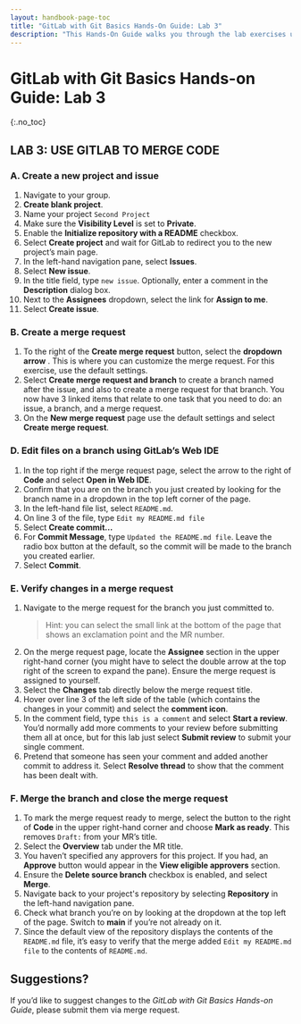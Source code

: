 ```yaml
---
layout: handbook-page-toc
title: "GitLab with Git Basics Hands-On Guide: Lab 3"
description: "This Hands-On Guide walks you through the lab exercises used in the GitLab with Git Basics course."
---
```

# GitLab with Git Basics Hands-on Guide: Lab 3
{:.no_toc}

## LAB 3: USE GITLAB TO MERGE CODE

### A. Create a new project and issue
1. Navigate to your group.
1. **Create blank project**.
1. Name your project `Second Project`
1. Make sure the **Visibility Level** is set to **Private**.
1. Enable the **Initialize repository with a README** checkbox.
1. Select **Create project** and wait for GitLab to redirect you to the new project’s main page.
1. In the left-hand navigation pane, select **Issues**.
1. Select **New issue**.
1. In the title field, type `new issue`. Optionally, enter a comment in the **Description** dialog box.
1. Next to the **Assignees** dropdown, select the link for **Assign to me**.
1. Select **Create issue**.

### B. Create a merge request
1. To the right of the **Create merge request** button, select the **dropdown arrow** . This is where you can customize the merge request. For this exercise, use the default settings.
1. Select **Create merge request and branch** to create a branch named after the issue, and also to create a merge request for that branch. You now have 3 linked items that relate to one task that you need to do: an issue, a branch, and a merge request.
1. On the **New merge request** page use the default settings and select **Create merge request**.

### D. Edit files on a branch using GitLab’s Web IDE
1. In the top right if the merge request page, select the arrow to the right of **Code** and select **Open in Web IDE**.
1. Confirm that you are on the branch you just created by looking for the branch name in a dropdown in the top left corner of the page.
1. In the left-hand file list, select `README.md`.
1. On line 3 of the file, type `Edit my README.md file`
1. Select **Create commit...**
1. For **Commit Message**, type `Updated the README.md file`. Leave the radio box button at the default, so the commit will be made to the branch you created earlier.
1. Select **Commit**.


### E. Verify changes in a merge request
1. Navigate to the merge request for the branch you just committed to.
   > Hint: you can select the small link at the bottom of the page that shows an exclamation point and the MR number.
1. On the merge request page, locate the **Assignee** section in the upper right-hand corner (you might have to select the double arrow at the top right of the screen to expand the pane). Ensure the merge request is assigned to yourself.
1. Select the **Changes** tab directly below the merge request title.
1. Hover over line 3 of the left side of the table (which contains the changes in your commit) and select the **comment icon**.
1. In the comment field, type `this is a comment` and select **Start a review**. You’d normally add more comments to your review before submitting them all at once, but for this lab just select **Submit review** to submit your single comment.
1. Pretend that someone has seen your comment and added another commit to address it. Select **Resolve thread** to show that the comment has been dealt with.

### F. Merge the branch and close the merge request
1. To mark the merge request ready to merge, select the button to the right of **Code** in the upper right-hand corner and choose **Mark as ready**. This removes `Draft:` from your MR’s title.
1. Select the **Overview** tab under the MR title.
1. You haven’t specified any approvers for this project. If you had, an **Approve** button would appear in the **View eligible approvers** section.
1. Ensure the **Delete source branch** checkbox is enabled, and select **Merge**.
1. Navigate back to your project's repository by selecting **Repository** in the left-hand navigation pane.
1. Check what branch you’re on by looking at the dropdown at the top left of the page. Switch to **main** if you’re not already on it.
1. Since the default view of the repository displays the contents of the `README.md` file, it’s easy to verify that the merge added `Edit my README.md file` to the contents of `README.md`.

## Suggestions?
If you’d like to suggest changes to the *GitLab with Git Basics Hands-on Guide*, please submit them via merge request.
